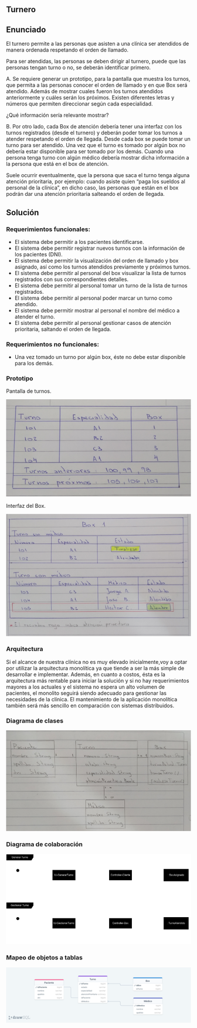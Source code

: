## Turnero

## Enunciado

El turnero permite a las personas que asisten a una clínica ser atendidos de manera ordenada respetando el orden de llamado.

Para ser atendidas, las personas se deben dirigir al turnero, puede que las personas tengan turno o no, se deberán identificar primero.

A. Se requiere generar un prototipo, para la pantalla que muestra los turnos, que permita a las personas conocer el orden de llamado y en que Box será atendido. Además de mostrar cuales fueron los turnos atendidos anteriormente y cuáles serán los próximos. Existen diferentes letras y números que permiten direccionar según cada especialidad.

¿Qué información sería relevante mostrar?

B. Por otro lado, cada Box de atención debería tener una interfaz con los turnos registrados (desde el turnero) y deberán poder tomar los turnos a atender respetando el orden de llegada. Desde cada box se puede tomar un turno para ser atendido. Una vez que el turno es tomado por algún box no debería estar disponible para ser tomado por los demás. Cuando una persona tenga turno con algún médico debería mostrar dicha información a la persona que está en el box de atención.

Suele ocurrir eventualmente, que la persona que saca el turno tenga alguna atención prioritaria, por ejemplo: cuando asiste quien “paga los sueldos al personal de la clínica”, en dicho caso, las personas que están en el box podrán dar una atención prioritaria salteando el orden de llegada.

## Solución

### Requerimientos funcionales:

- El sistema debe permitir a los pacientes identificarse.
- El sistema debe permitir registrar nuevos turnos con la información de los pacientes (DNI).
- El sistema debe permitir la visualización del orden de llamado y box asignado, así como los turnos atendidos previamente y próximos turnos.
- El sistema debe permitir al personal del box visualizar la lista de turnos registrados con sus correspondientes detalles.
- El sistema debe permitir al personal tomar un turno de la lista de turnos registrados.
- El sistema debe permitir al personal poder marcar un turno como atendido.
- El sistema debe permitir mostrar al personal el nombre del médico a atender el turno.
- El sistema debe permitir al personal gestionar casos de atención prioritaria, saltando el orden de llegada.

### Requerimientos no funcionales:

- Una vez tomado un turno por algún box, éste no debe estar disponible para los demás.

### Prototipo

Pantalla de turnos.

![PantallaTurnos](Pantalla.jpg)

Interfaz del Box.

![Box](Box.jpg)

### Arquitectura

Si el alcance de nuestra clínica no es muy elevado inicialmente,voy a optar por utilizar la arquitectura monolítica ya que tiende a ser la más simple de desarrollar e implementar. Además, en cuanto a costos, ésta es la arquitectura más rentable para iniciar la solución y si no hay requerimientos mayores a los actuales y el sistema no espera un alto volumen de pacientes, el monolito seguirá siendo adecuado para gestionar las necesidades de la clínica. El mantenimiento de la aplicación monolítica también será más sencillo en comparación con sistemas distribuidos.

### Diagrama de clases

![DiagramaDeClases](DiagramaDeClases.jpg)

### Diagrama de colaboración

![DiagramaDeColaboracion](DiagramaDeColaboracion.png)

### Mapeo de objetos a tablas

![Mapeo](MapeoObjetoRelacional.png)